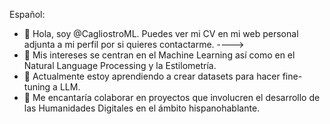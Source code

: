 Español:

- 👋 Hola, soy @CagliostroML. Puedes ver mi CV en mi web personal adjunta a mi perfil por si quieres contactarme. ---->
- 👀 Mis intereses se centran en el Machine Learning así como en el Natural Language Processing y la Estilometría.
- 🌱 Actualmente estoy aprendiendo a crear datasets para hacer fine-tuning a LLM.
- 💞️ Me encantaría colaborar en proyectos que involucren el desarrollo de las Humanidades Digitales en el ámbito hispanohablante.
